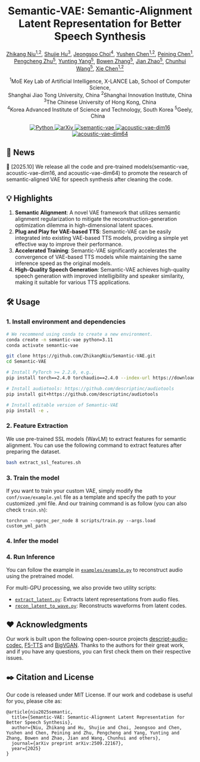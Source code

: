 <h1 align="center"><strong>Semantic-VAE: Semantic-Alignment Latent Representation for Better Speech Synthesis</strong></h1>

<p align="center" style="font-size: 1 em; margin-top: 1em">
<a href="https://zhikangniu.github.io/">Zhikang Niu<sup>1,2</sup></a>,
<a href="">Shujie Hu<sup>3</sup></a>,
<a href="">Jeongsoo Choi<sup>4<sup></a>,
<a href="">Yushen Chen<sup>1,2<sup></a>,
<a href="">Peining Chen<sup>1<sup></a>,
<a href="">Pengcheng Zhu<sup>5<sup></a>,
<a href="">Yunting Yang<sup>5<sup></a>,
<a href="">Bowen Zhang<sup>5<sup></a>,
<a href="">Jian Zhao<sup>5<sup></a>,
<a href="">Chunhui Wang<sup>5<sup></a>,
<a href="https://chenxie95.github.io/">Xie Chen<sup>1,2<sup></a>
</p>

<p align="center">
  <sup>1</sup>MoE Key Lab of Artificial Intelligence, X-LANCE Lab, School of Computer Science,
  <br> Shanghai Jiao Tong University, China
  <sup>2</sup>Shanghai Innovation Institute, China <br>
  <sup>3</sup>The Chinese University of Hong Kong, China <br>
  <sup>4</sup>Korea Advanced Institute of Science and Technology, South Korea
  <sup>5</sup>Geely, China &nbsp;&nbsp; <br>
</p>

<div align="center">
  <a href="https://github.com/ZhikangNiu/Semantic-VAE">
    <img src="https://img.shields.io/badge/Python-3.10-brightgreen" alt="Python">
  </a>
  <a href="https://arxiv.org/abs/2509.22167">
    <img src="https://img.shields.io/badge/arXiv-2509.22167-b31b1b.svg?logo=arXiv" alt="arXiv">
  </a>
  <a href="https://huggingface.co/zkniu/Semantic-VAE/tree/main/semantic_vae">
    <img src="https://img.shields.io/badge/Model-semantic--vae-FF6B6B.svg?logo=HuggingFace" alt="semantic-vae">
  </a>
  <a href="https://huggingface.co/zkniu/Semantic-VAE/tree/main/acoustic_vae_dim16">
    <img src="https://img.shields.io/badge/Model-acoustic--vae--dim16-6BA4FF.svg?logo=HuggingFace" alt="acoustic-vae-dim16">
  </a>
  <a href="https://huggingface.co/zkniu/Semantic-VAE/tree/main/acoustic_vae_dim64">
    <img src="https://img.shields.io/badge/Model-acoustic--vae--dim64-4ECDC4.svg?logo=HuggingFace" alt="acoustic-vae-dim64">
  </a>
</div>

## 📜 News
🚀 [2025.10] We release all the code and pre-trained models(semantic-vae, acoustic-vae-dim16, and acoustic-vae-dim64) to promote the research of semantic-aligned VAE for speech synthesis after cleaning the code.

## 💡 Highlights
1. **Semantic Alignment**: A novel VAE framework that utilizes semantic alignment regularization to mitigate the reconstruction-generation optimization dilemma in high-dimensional latent spaces.
2. **Plug and Play for VAE-based TTS**: Semantic-VAE can be easily integrated into existing VAE-based TTS models, providing a simple yet effective way to improve their performance.
3. **Accelerated Training**: Semantic-VAE significantly accelerates the convergence of VAE-based TTS models while maintaining the same inference speed as the original models.
4. **High-Quality Speech Generation**: Semantic-VAE achieves high-quality speech generation with improved intelligibility and speaker similarity, making it suitable for various TTS applications.

## 🛠️ Usage
### 1. Install environment and dependencies
```bash
# We recommend using conda to create a new environment.
conda create -n semantic-vae python=3.11
conda activate semantic-vae

git clone https://github.com/ZhikangNiu/Semantic-VAE.git
cd Semantic-VAE

# Install PyTorch >= 2.2.0, e.g.,
pip install torch==2.4.0 torchaudio==2.4.0 --index-url https://download.pytorch.org/whl/cu124

# Install audiotools: https://github.com/descriptinc/audiotools
pip install git+https://github.com/descriptinc/audiotools

# Install editable version of Semantic-VAE
pip install -e .
```

### 2. Feature Extraction
We use pre-trained SSL models (WavLM) to extract features for semantic alignment. You can use the following command to extract features after preparing the dataset.
```bash
bash extract_ssl_features.sh
```

### 3. Train the model
If you want to train your custom VAE, simply modify the `conf/svae/example.yml` file as a template and specify the path to your customized .yml file. And our training command is as follow (you can also check `train.sh`):
```shell
torchrun --nproc_per_node 8 scripts/train.py --args.load custom_yml_path
```

### 4. Infer the model
### 4. Run Inference

You can follow the example in [`examples/example.py`](examples/example.py) to reconstruct audio using the pretrained model.

For multi-GPU processing, we also provide two utility scripts:

- [`extract_latent.py`](scripts/extract_latent.py): Extracts latent representations from audio files.
- [`recon_latent_to_wave.py`](scripts/recon_latent_to_wave.py): Reconstructs waveforms from latent codes.


## ❤️ Acknowledgments
Our work is built upon the following open-source projects [descript-audio-codec](https://github.com/descriptinc/descript-audio-codec), [F5-TTS](https://github.com/SWivid/F5-TTS) and [BigVGAN](https://github.com/NVIDIA/BigVGAN/tree/main). Thanks to the authors for their great work, and if you have any questions, you can first check them on their respective issues.

## ✒️ Citation and License
Our code is released under MIT License. If our work and codebase is useful for you, please cite as:
```
@article{niu2025semantic,
  title={Semantic-VAE: Semantic-Alignment Latent Representation for Better Speech Synthesis},
  author={Niu, Zhikang and Hu, Shujie and Choi, Jeongsoo and Chen, Yushen and Chen, Peining and Zhu, Pengcheng and Yang, Yunting and Zhang, Bowen and Zhao, Jian and Wang, Chunhui and others},
  journal={arXiv preprint arXiv:2509.22167},
  year={2025}
}
